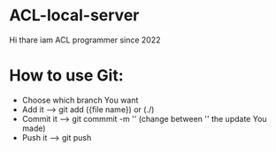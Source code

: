 # ACL-local-server
Hi thare iam ACL programmer since 2022



# How to use Git:
- Choose which branch You want
- Add it --> git add ({file name}) or (./)
- Commit it --> git commmit -m '' (change between '' the update You made)
- Push it --> git push